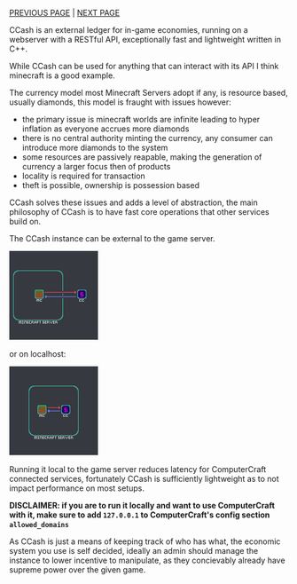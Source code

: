 [PREVIOUS PAGE](../README.md) | [NEXT PAGE](connected_services/how_to/explanation.md)

CCash is an external ledger for in-game economies, running on a webserver with a RESTful API, exceptionally fast and lightweight written in C++.

While CCash can be used for anything that can interact with its API I think minecraft is a good example.

The currency model most Minecraft Servers adopt if any, is resource based, usually diamonds, this model is fraught with issues however:

* the primary issue is minecraft worlds are infinite leading to hyper inflation as everyone accrues more diamonds
* there is no central authority minting the currency, any consumer can introduce more diamonds to the system
* some resources are passively reapable, making the generation of currency a larger focus then of products
* locality is required for transaction
* theft is possible, ownership is possession based

CCash solves these issues and adds a level of abstraction, the main philosophy of CCash is to have fast core operations that other services build on.

The CCash instance can be external to the game server.

![image](external_diagram.png)

or on localhost:

![image](localhost_diagram.png)

Running it local to the game server reduces latency for ComputerCraft connected services, fortunately CCash is sufficiently lightweight as to not impact performance on most setups.

**DISCLAIMER: if you are to run it locally and want to use ComputerCraft with it, make sure to add `127.0.0.1` to ComputerCraft's config section `allowed_domains`**   

As CCash is just a means of keeping track of who has what, the economic system you use is self decided, ideally an admin should manage the instance to lower incentive to manipulate, as they concievably already have supreme power over the given game.